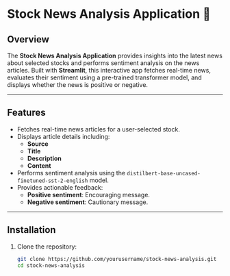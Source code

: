 # Stock News Analysis Application 📰

## Overview
The **Stock News Analysis Application** provides insights into the latest news about selected stocks and performs sentiment analysis on the news articles. Built with **Streamlit**, this interactive app fetches real-time news, evaluates their sentiment using a pre-trained transformer model, and displays whether the news is positive or negative.

---

## Features
- Fetches real-time news articles for a user-selected stock.
- Displays article details including:
  - **Source**
  - **Title**
  - **Description**
  - **Content**
- Performs sentiment analysis using the `distilbert-base-uncased-finetuned-sst-2-english` model.
- Provides actionable feedback:
  - **Positive sentiment**: Encouraging message.
  - **Negative sentiment**: Cautionary message.

---

## Installation
1. Clone the repository:
   ```bash
   git clone https://github.com/yourusername/stock-news-analysis.git
   cd stock-news-analysis
